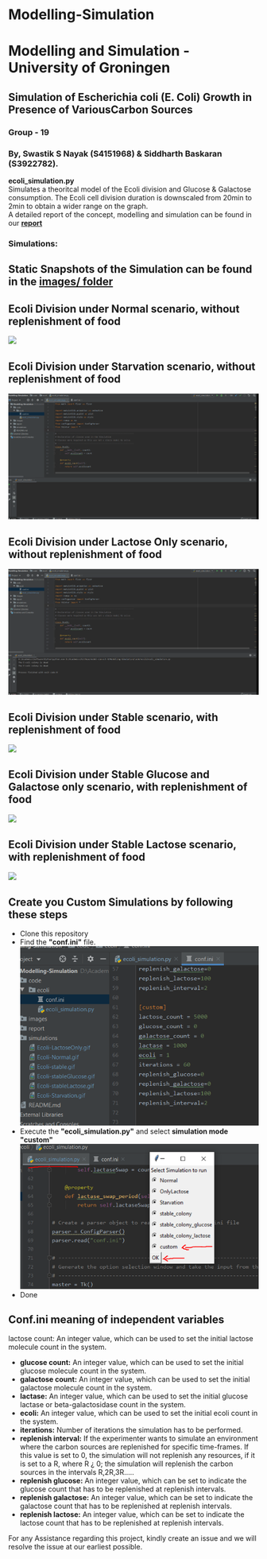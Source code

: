 # Modelling-Simulation
# Modelling and Simulation - University of Groningen

## Simulation of Escherichia coli (E. Coli) Growth in Presence of VariousCarbon Sources
### Group - 19
### By, Swastik S Nayak (S4151968) & Siddharth Baskaran (S3922782).

**ecoli_simulation.py**  
  Simulates a theoritcal model of the Ecoli division and Glucose & Galactose consumption.
  The Ecoli cell division duration is downscaled from 20min to 2min to obtain a wider range on the graph.  
  A detailed report of the concept, modelling and simulation can be found in our **[report](https://github.com/Swastik-RUG/Modelling-Simulation/blob/dev/report/E_Coli_Colony_simulation_team_19_report.pdf)**  

### Simulations:
 
## Static Snapshots of the Simulation can be found in the [images/ folder](https://github.com/Swastik-RUG/Modelling-Simulation/tree/dev/images)  
 
## Ecoli Division under Normal scenario, without replenishment of food  
  ![](simulations/Ecoli-Normal.gif)  

## Ecoli Division under Starvation scenario, without replenishment of food  
 ![](simulations/Ecoli-Starvation.gif)  

## Ecoli Division under Lactose Only scenario, without replenishment of food  
   ![](simulations/Ecoli-LactoseOnly.gif)  

 ## Ecoli Division under Stable scenario, with replenishment of food  
  ![](simulations/Ecoli-stable.gif)  

 ## Ecoli Division under Stable Glucose and Galactose only scenario, with replenishment of food  
  ![](simulations/Ecoli-stableGlucose.gif)  

 ## Ecoli Division under Stable Lactose scenario, with replenishment of food  
 ![](simulations/Ecoli-stableLactose.gif)  

## Create you Custom Simulations by following these steps

- Clone this repository
- Find the **"conf.ini"** file.
  ![](images/conf_ini.PNG)
- Execute the **"ecoli_simulation.py"** and select **simulation mode "custom"**
  ![](images/CustomSimulationRun.PNG)
- Done

## Conf.ini meaning of independent variables

lactose count: An integer value, which can be used to set the initial lactose molecule count in the system.
- **glucose count:** An integer value, which can be used to set the initial glucose molecule count in the system.
- **galactose count:** An integer value, which can be used to set the initial galactose molecule count in the system.
- **lactase:** An integer value, which can be used to set the initial glucose lactase or beta-galactosidase count in the
system.
- **ecoli:** An integer value, which can be used to set the initial ecoli count in the system.
- **iterations:** Number of iterations the simulation has to be performed.
- **replenish interval:** If the experimenter wants to simulate an environment where the carbon sources are replenished for specific time-frames. If this value is set to 0, the simulation will not replenish any resources, if it
is set to a R, where R ¿ 0; the simulation will replenish the carbon sources in the intervals R,2R,3R.....
- **replenish glucose:** An integer value, which can be set to indicate the glucose count that has to be replenished
at replenish intervals.
- **replenish galactose:** An integer value, which can be set to indicate the galactose count that has to be replenished at replenish intervals.
- **replenish lactose:** An integer value, which can be set to indicate the lactose count that has to be replenished
at replenish intervals.

For any Assistance regarding this project, kindly create an issue and we will resolve the issue at our earliest possible.
